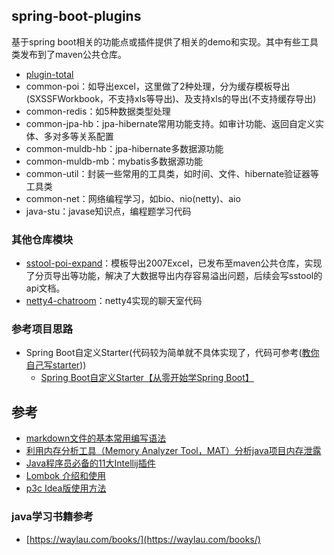 ## spring-boot-plugins
基于spring boot相关的功能点或插件提供了相关的demo和实现。其中有些工具类发布到了maven公共仓库。

- [plugin-total](plugin-total/README.md)
- common-poi：如导出excel，这里做了2种处理，分为缓存模板导出(SXSSFWorkbook，不支持xls等导出)、及支持xls的导出(不支持缓存导出)
- common-redis：如5种数据类型处理
- common-jpa-hb：jpa-hibernate常用功能支持。如审计功能、返回自定义实体、多对多等关系配置
- common-muldb-hb：jpa-hibernate多数据源功能
- common-muldb-mb：mybatis多数据源功能
- common-util：封装一些常用的工具类，如时间、文件、hibernate验证器等工具类
- common-net：网络编程学习，如bio、nio(netty)、aio
- java-stu：javase知识点，编程题学习代码

### 其他仓库模块
* [sstool-poi-expand](https://github.com/shaohj/sstool/tree/master/sstool-poi-expand)：模板导出2007Excel，已发布至maven公共仓库，实现了分页导出等功能，解决了大数据导出内存容易溢出问题，后续会写sstool的api文档。
* [netty4-chatroom](https://github.com/shaohj/felix-cache/tree/master/codes/java/netty/netty4-chatroom)：netty4实现的聊天室代码

### 参考项目思路
* Spring Boot自定义Starter(代码较为简单就不具体实现了，代码可参考([教你自己写starter](https://github.com/yidao620c/SpringBootBucket/tree/master/springboot-starter)))
    * [Spring Boot自定义Starter【从零开始学Spring Boot】](http://412887952-qq-com.iteye.com/blog/2395419)

## 参考
* [markdown文件的基本常用编写语法](https://www.cnblogs.com/liugang-vip/p/6337580.html) 
* [利用内存分析工具（Memory Analyzer Tool，MAT）分析java项目内存泄露](https://blog.csdn.net/wanghuiqi2008/article/details/50724676)
* [Java程序员必备的11大Intellij插件](https://www.toutiao.com/a6584934544699294216)
* [Lombok 介绍和使用](https://blog.csdn.net/motui/article/details/79012846)
* [p3c Idea版使用方法](https://blog.csdn.net/garfielder007/article/details/79050875)

### java学习书籍参考
* [https://waylau.com/books/](https://waylau.com/books/)